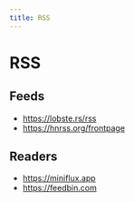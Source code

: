 ```yaml
---
title: RSS
---
```


# RSS

## Feeds

- https://lobste.rs/rss
- https://hnrss.org/frontpage

## Readers

- https://miniflux.app
- https://feedbin.com
